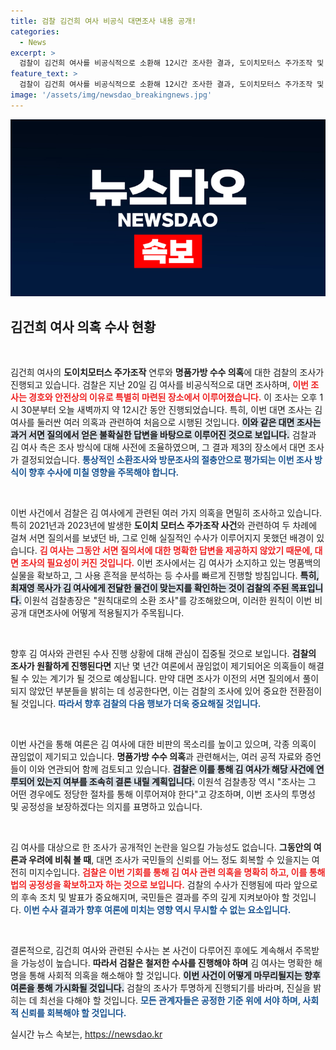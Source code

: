 ```yaml
---
title: 검찰 김건희 여사 비공식 대면조사 내용 공개!
categories:
  - News
excerpt: >
  검찰이 김건희 여사를 비공식적으로 소환해 12시간 조사한 결과, 도이치모터스 주가조작 및 명품가방 수수 의혹에 대한 진실이 드러날지 주목됩니다. 이번 조사는 대면으로 진행되어 파장 가능성이 커 보입니다.
feature_text: >
  검찰이 김건희 여사를 비공식적으로 소환해 12시간 조사한 결과, 도이치모터스 주가조작 및 명품가방 수수 의혹에 대한 진실이 드러날지 주목됩니다. 이번 조사는 대면으로 진행되어 파장 가능성이 커 보입니다.
image: '/assets/img/newsdao_breakingnews.jpg'
---
```


<p><img src="/assets/img/newsdao_breakingnews.jpg" alt="ontimetimes 속보" /></p>

<h2 data-ke-size="size26">김건희 여사 의혹 수사 현황</h2>

<p data-ke-size="size16">&nbsp;</p>

<p>김건희 여사의 <b>도이치모터스 주가조작</b> 연루와 <b>명품가방 수수 의혹</b>에 대한 검찰의 조사가 진행되고 있습니다. 검찰은 지난 20일 김 여사를 비공식적으로 대면 조사하며, <b><span style="color: #ee2323;">이번 조사는 경호와 안전상의 이유로 특별히 마련된 장소에서 이루어졌습니다.</span></b> 이 조사는 오후 1시 30분부터 오늘 새벽까지 약 12시간 동안 진행되었습니다. 특히, 이번 대면 조사는 김 여사를 둘러싼 여러 의혹과 관련하여 처음으로 시행된 것입니다. <b><span style="background-color: #21538527;">이와 같은 대면 조사는 과거 서면 질의에서 얻은 불확실한 답변을 바탕으로 이루어진 것으로 보입니다.</span></b> 검찰과 김 여사 측은 조사 방식에 대해 사전에 조율하였으며, 그 결과 제3의 장소에서 대면 조사가 결정되었습니다. <b><span style="color: #1a5490;">통상적인 소환조사와 방문조사의 절충안으로 평가되는 이번 조사 방식이 향후 수사에 미칠 영향을 주목해야 합니다.</span></b></p>

<p data-ke-size="size16">&nbsp;</p>

<p>이번 사건에서 검찰은 김 여사에게 관련된 여러 가지 의혹을 면밀히 조사하고 있습니다. 특히 2021년과 2023년에 발생한 <b>도이치 모터스 주가조작 사건</b>와 관련하여 두 차례에 걸쳐 서면 질의서를 보냈던 바, 그로 인해 실질적인 수사가 이루어지지 못했던 배경이 있습니다. <b><span style="color: #ee2323;">김 여사는 그동안 서면 질의서에 대한 명확한 답변을 제공하지 않았기 때문에, 대면 조사의 필요성이 커진 것입니다.</span></b> 이번 조사에서는 김 여사가 소지하고 있는 명품백의 실물을 확보하고, 그 사용 흔적을 분석하는 등 수사를 빠르게 진행할 방침입니다. <b><span style="background-color: #21538527;">특히, 최재영 목사가 김 여사에게 전달한 물건이 맞는지를 확인하는 것이 검찰의 주된 목표입니다.</span></b> 이원석 검찰총장은 "원칙대로의 소환 조사"를 강조해왔으며, 이러한 원칙이 이번 비공개 대면조사에 어떻게 적용될지가 주목됩니다.</p>

<p data-ke-size="size16">&nbsp;</p>

<p>향후 김 여사와 관련된 수사 진행 상황에 대해 관심이 집중될 것으로 보입니다. <b>검찰의 조사가 원활하게 진행된다면</b> 지난 몇 년간 여론에서 끊임없이 제기되어온 의혹들이 해결될 수 있는 계기가 될 것으로 예상됩니다. 만약 대면 조사가 이전의 서면 질의에서 풀이되지 않았던 부분들을 밝히는 데 성공한다면, 이는 검찰의 조사에 있어 중요한 전환점이 될 것입니다. <b><span style="color: #1a5490;">따라서 향후 검찰의 다음 행보가 더욱 중요해질 것입니다.</span></b> </p>

<p data-ke-size="size16">&nbsp;</p>

<p>이번 사건을 통해 여론은 김 여사에 대한 비판의 목소리를 높이고 있으며, 각종 의혹이 끊임없이 제기되고 있습니다. <b>명품가방 수수 의혹</b>과 관련해서는, 여러 공적 자료와 증언들이 이와 연관되어 함께 검토되고 있습니다. <b><span style="background-color: #21538527;">검찰은 이를 통해 김 여사가 해당 사건에 연루되어 있는지 여부를 조속히 결론 내릴 계획입니다.</span></b> 이원석 검찰총장 역시 "조사는 그 어떤 경우에도 정당한 절차를 통해 이루어져야 한다"고 강조하며, 이번 조사의 투명성 및 공정성을 보장하겠다는 의지를 표명하고 있습니다.</p>

<p data-ke-size="size16">&nbsp;</p>

<p>김 여사를 대상으로 한 조사가 공개적인 논란을 일으킬 가능성도 없습니다. <b>그동안의 여론과 우려에 비춰 볼 때</b>, 대면 조사가 국민들의 신뢰를 어느 정도 회복할 수 있을지는 여전히 미지수입니다. <b><span style="color: #ee2323;">검찰은 이번 기회를 통해 김 여사 관련 의혹을 명확히 하고, 이를 통해 법의 공정성을 확보하고자 하는 것으로 보입니다.</span></b> 검찰의 수사가 진행됨에 따라 앞으로의 후속 조치 및 발표가 중요해지며, 국민들은 결과를 주의 깊게 지켜보아야 할 것입니다. <b><span style="color: #1a5490;">이번 수사 결과가 향후 여론에 미치는 영향 역시 무시할 수 없는 요소입니다.</span></b></p>

<p data-ke-size="size16">&nbsp;</p>

<p>결론적으로, 김건희 여사와 관련된 수사는 본 사건이 다루어진 후에도 계속해서 주목받을 가능성이 높습니다. <b>따라서 검찰은 철저한 수사를 진행해야 하며</b> 김 여사는 명확한 해명을 통해 사회적 의혹을 해소해야 할 것입니다. <b><span style="background-color: #21538527;">이번 사건이 어떻게 마무리될지는 향후 여론을 통해 가시화될 것입니다.</span></b> 검찰의 조사가 투명하게 진행되기를 바라며, 진실을 밝히는 데 최선을 다해야 할 것입니다. <b><span style="color: #1a5490;">모든 관계자들은 공정한 기준 위에 서야 하며, 사회적 신뢰를 회복해야 할 것입니다.</span></b></p>
실시간 뉴스 속보는, <a href="https://newsdao.kr" rel="dofollow">https://newsdao.kr</a>



